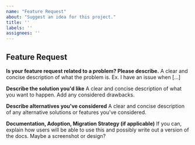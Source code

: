 ```yaml
---
name: "Feature Request"
about: "Suggest an idea for this project."
title: ''
labels: ''
assignees: ''
---
```


## Feature Request

**Is your feature request related to a problem? Please describe.**
A clear and concise description of what the problem is. Ex. I have an issue when [...]

**Describe the solution you'd like**
A clear and concise description of what you want to happen. Add any considered drawbacks.

**Describe alternatives you've considered**
A clear and concise description of any alternative solutions or features you've considered.

**Documentation, Adoption, Migration Strategy (if applicable)**
If you can, explain how users will be able to use this and possibly write out a version of the docs.
Maybe a screenshot or design?
